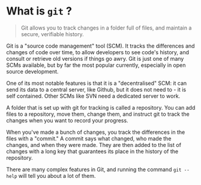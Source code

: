 # What is `git` ?

> Git allows you to track changes in a folder full of files, and maintain a secure, verifiable history.

Git is a "source code management" tool (SCM). It tracks the differences and changes of code over time, to allow developers to see code's history, and consult or retrieve old versions if things go awry. Git is just one of many SCMs available, but by far the most popular currently, especially in open source development.

One of its most notable features is that it is a "decentralised" SCM: it can send its data to a central server, like Github, but it does not need to - it is self contained. Other SCMs like SVN need a dedicated server to work.

A folder that is set up with git for tracking is called a repository. You can add files to a repository, move them, change them, and instruct git to track the changes when you want to record your progress.

When you've made a bunch of changes, you track the differences in the files with a "commit." A commit says what changed, who made the changes, and when they were made. They are then added to the list of changes with a long key that guarantees its place in the history of the repository.

There are many complex features in Git, and running the command `git --help` will tell you about a lot of them.